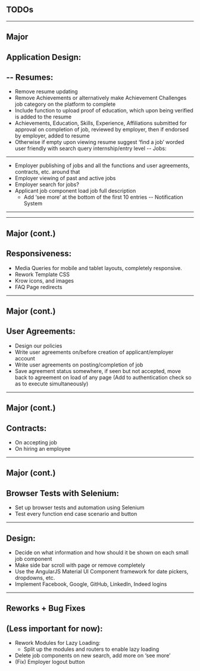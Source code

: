 TODOs
-----
---
Major 
------
Application Design:
-------------------
--
Resumes:
--------
* Remove resume updating
* Remove Achievements or alternatively make Achievement Challenges job category on the platform to complete
* Include function to upload proof of education, which upon being verified is added to the resume
* Achievements, Education, Skills, Experience, Affiliations submitted for approval on completion of job, reviewed by employer, then if endorsed by employer, added to resume
* Otherwise if empty upon viewing resume suggest ‘find a job’ worded user friendly with search query internship/entry level
--
Jobs:
-----
* Employer publishing of jobs and all the functions and user agreements, contracts, etc. around that
* Employer viewing of past and active jobs
* Employer search for jobs?
* Applicant job component load job full description
    * Add ‘see more’ at the bottom of the first 10 entries
--
Notification System
-------------------
---
Major (cont.)
------
Responsiveness: 
---------------
* Media Queries for mobile and tablet layouts, completely responsive.
* Rework Template CSS
* Krow icons, and images
* FAQ Page redirects 
---
Major (cont.)
------
User Agreements:
----------------
* Design our policies 
* Write user agreements on/before creation of applicant/employer account 
* Write user agreements on posting/completion of job
* Save agreement status somewhere, if seen but not accepted, move back to agreement on load of any page (Add to authentication check so as to execute simultaneously)
---
Major (cont.)
-----
Contracts:
----------
* On accepting job
* On hiring an employee 
---
Major (cont.)
-----
Browser Tests with Selenium:
----------------------------
* Set up browser tests and automation using Selenium 
* Test every function end case scenario and button
---
Design: 
-------
* Decide on what information and how should it be shown on each small job component
* Make side bar scroll with page or remove completely
* Use the AngularJS Material UI Component framework for date pickers, dropdowns, etc.
* Implement Facebook, Google, GitHub, LinkedIn, Indeed logins 
---
Reworks + Bug Fixes 
-------------------
(Less important for now):
-------------------------
* Rework Modules for Lazy Loading:
    * Split up the modules and routers to enable lazy loading
* Delete job components on new search, add more on ‘see more’
* (Fix) Employer logout button